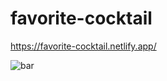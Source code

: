 # favorite-cocktail


https://favorite-cocktail.netlify.app/


![bar](https://user-images.githubusercontent.com/24884380/167280096-4b876c6e-f3b1-441c-a34c-a6519fff6759.jpg)
